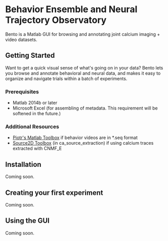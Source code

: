# **B**ehavior **E**nsemble and **N**eural **T**rajectory **O**bservatory

Bento is a Matlab GUI for browsing and annotating joint calcium imaging + video datasets.

## Getting Started

Want to get a quick visual sense of what's going on in your data? Bento lets you browse and annotate behavioral and neural data, and makes it easy to organize and navigate trials within a batch of experiments.

### Prerequisites
* Matlab 2014b or later
* Microsoft Excel (for assembling of metadata. This requirement will be softened in the future.)

### Additional Resources
* [Piotr's Matlab Toolbox](https://pdollar.github.io/toolbox/) if behavior videos are in *.seq format
* [Source2D Toolbox](https://github.com/zhoupc/CNMF_E) (in ca_source_extraction) if using calcium traces extracted with CNMF_E

## Installation
Coming soon.

## Creating your first experiment
Coming soon.

## Using the GUI
Coming soon.

